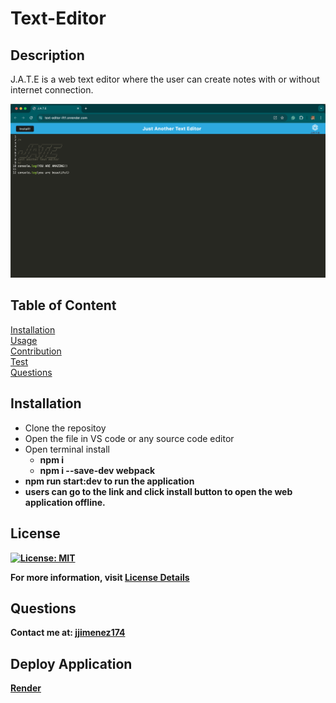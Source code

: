 # Text-Editor

## Description
J.A.T.E is a web text editor where the user can create notes with or without internet connection. 

![image](./client/src/images/Screenshot.png)

## Table of Content
[Installation](#installation)  
[Usage](#usage)  
[Contribution](#contribution)  
[Test](#test)  
[Questions](#questions) 

## Installation
* Clone the repositoy
* Open the file in VS code or any source code editor
* Open terminal install 
    * <b>npm i</b>
    * <b> npm i --save-dev webpack
* <b>npm run start:dev</b> to run the application
* users can go to the link and click <b>install</b> button to open the web application offline. 

## License
[![License: MIT](https://img.shields.io/badge/License-MIT-yellow.svg)](https://opensource.org/licenses/MIT)

For more information, visit [License Details](https://opensource.org/license/MIT)

## Questions

Contact me at: [jjimenez174](https://github.com/jjimenez174)

## Deploy Application

[Render](https://text-editor-ift1.onrender.com)